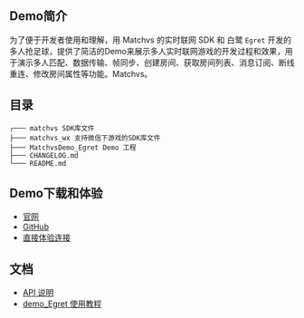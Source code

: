 ## Demo简介

为了便于开发者使用和理解，用 Matchvs 的实时联网 SDK 和 白鹭 `Egret` 开发的多人抢足球，提供了简洁的Demo来展示多人实时联网游戏的开发过程和效果，用于演示多人匹配、数据传输、帧同步、创建房间、获取房间列表、消息订阅、断线重连、修改房间属性等功能。Matchvs。

## 目录

````
┌─── matchvs SDK库文件
├─── matchvs_wx 支持微信下游戏的SDK库文件
├─── MatchvsDemo_Egret Demo 工程
├─── CHANGELOG.md
└─── README.md
````

## Demo下载和体验

- [官网](http://www.matchvs.com/serviceDownload)
- [GitHub](https://github.com/matchvs/demo-Egret)
- [直接体验连接](http://demo.matchvs.com/Egret/)

## 文档

- [API 说明](https://github.com/matchvs/Doc/tree/master/%E4%BD%BF%E7%94%A8%E6%8C%87%E5%8D%97/API%20%E6%89%8B%E5%86%8C)
- [demo_Egret 使用教程](https://github.com/matchvs/Doc/blob/master/%E4%BD%BF%E7%94%A8%E6%8C%87%E5%8D%97/Demo%E6%95%99%E7%A8%8B/%E7%99%BD%E9%B9%ADEgret.md)

